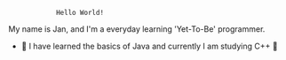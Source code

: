 				Hello World!

My name is Jan, and I'm a everyday learning 'Yet-To-Be' programmer.

- 🌱 I have learned the basics of Java and currently I am studying C++ 🌱
